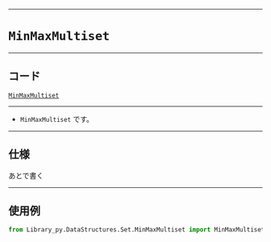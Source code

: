 _____

# `MinMaxMultiset`

_____

## コード

[`MinMaxMultiset`](https://github.com/titan-23/Library_py/blob/main/DataStructures/Set/MinMaxMultiset.py)
<!-- code=https://github.com/titan-23/Library_py/blob/main/DataStructures\Set\MinMaxMultiset.py -->

_____

- `MinMaxMultiset` です。

_____

## 仕様

あとで書く

_____

## 使用例

```python
from Library_py.DataStructures.Set.MinMaxMultiset import MinMaxMultiset

```
